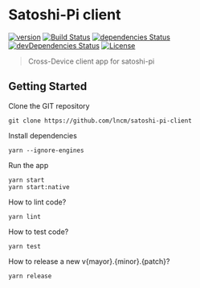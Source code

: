 # Satoshi-Pi client
[![version](https://img.shields.io/github/package-json/v/lncm/satoshi-pi-client.svg?style=flat-square)](https://github.com/lncm/satoshi-pi-client/releases)
[![Build Status](http://img.shields.io/travis/lncm/satoshi-pi-client/master.svg?style=flat-square)](https://travis-ci.org/lncm/satoshi-pi-client)
[![dependencies Status](https://david-dm.org/lncm/satoshi-pi-client/status.svg?style=flat-square)](https://david-dm.org/lncm/satoshi-pi-client)
[![devDependencies Status](https://david-dm.org/lncm/satoshi-pi-client/dev-status.svg?style=flat-square)](https://david-dm.org/lncm/satoshi-pi-client?type=dev)
[![License](https://img.shields.io/github/license/lncm/satoshi-pi-client.svg?style=flat-square)](https://spdx.org/licenses/MIT.html)

> Cross-Device client app for satoshi-pi


## Getting Started

Clone the GIT repository

```
git clone https://github.com/lncm/satoshi-pi-client
```

Install dependencies

```
yarn --ignore-engines
```

Run the app

```
yarn start
yarn start:native
```

How to lint code?

```
yarn lint
```


How to test code?

```
yarn test
```

How to release a new v{mayor}.{minor}.{patch}?

```
yarn release
```

